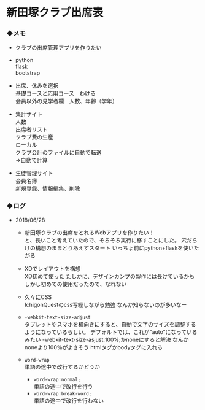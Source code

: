 # 新田塚クラブ出席表

### ◆メモ
- クラブの出席管理アプリを作りたい  
- python  
flask  
bootstrap

- 出席、休みを選択  
    基礎コースと応用コース　わける  
    会員以外の見学者欄　人数、年齢（学年）
- 集計サイト  
    人数  
    出席者リスト  
    クラブ費の生産  
        ローカル  
        クラブ会計のファイルに自動で転送  
            →自動で計算
- 生徒管理サイト  
    会員名簿  
    新規登録、情報編集、削除


### ◆ログ

- 2018/06/28
    - 新田塚クラブの出席をとれるWebアプリを作りたい！  
        と、長いこと考えていたので、そろそろ実行に移すことにした。
        穴だらけの構想のままとりあえずスタート
        いっちょ前にpython+flaskを使いたがる

    - XDでレイアウトを構想  
        XD初めて使った
        たしかに、デザインカンプの製作には長けているかも
        しかし初めての使用だったので、なれない

    - 久々にCSS  
        IchigonQuestのcss写経しながら勉強
        なんか知らないのが多いなー

    - `-webkit-text-size-adjust`  
        タブレットやスマホを横向きにすると、自動で文字のサイズを調整するようになっているらしい。
        デフォルトでは、これが"auto”になっているみたい
        -webkit-text-size-asjust:100%;かnoneにすると解決
        なんかnoneより100％がよさそう
        htmlタグかbodyタグに入れる

    - `word-wrap`  
        単語の途中で改行するかどうか  
        - `word-wrap:normal;`  
            単語の途中で改行を行う
        - `word-wrap:break-word;`  
            単語の途中で改行を行わない

